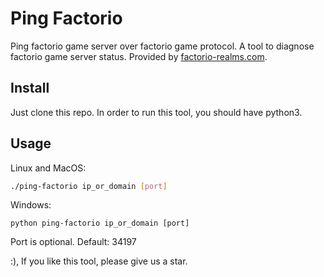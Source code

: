 Ping Factorio
=============

Ping factorio game server over factorio game protocol.
A tool to diagnose  factorio game server status.
Provided by [factorio-realms.com][1].

Install
-------

Just clone this repo.
In order to run this tool, you should have python3.

Usage
-----

Linux and MacOS:

```bash
./ping-factorio ip_or_domain [port]
```

Windows:

```dos
python ping-factorio ip_or_domain [port]
```

Port is optional. Default: 34197

:), If you like this tool, please give us a star.

[1]: https://factorio-realms.com
